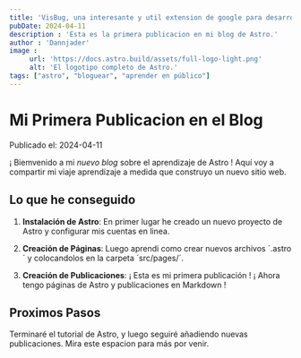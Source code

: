 ```yaml
---
title: 'VisBug, una interesante y util extension de google para desarrolldores web'
pubDate: 2024-04-11
description : 'Esta es la primera publicacion en mi blog de Astro.'
author : 'Dannjader'
image :
     url: 'https://docs.astro.build/assets/full-logo-light.png'
     alt: 'El logotipo completo de Astro.'
tags: ["astro", "bloguear", "aprender en público"]
---
```

# Mi Primera Publicacion en el Blog

Publicado el: 2024-04-11


¡ Biemvenido a mi _nuevo blog_ sobre el aprendizaje de Astro ! Aquí voy a compartir mi viaje aprendizaje a medida que construyo un nuevo sitio web.

## Lo que he conseguido

1. **Instalación de Astro**: En primer lugar he creado un nuevo proyecto de Astro y configurar mis cuentas en linea.

2. **Creación de Páginas**: Luego aprendi como crear nuevos archivos ´.astro´ y colocandolos en la carpeta ´src/pages/´.

3. **Creación de Publicaciones**: ¡ Esta es mi primera publicación ! ¡ Ahora tengo páginas de Astro y publicaciones en Markdown !

## Proximos Pasos

Terminaré el tutorial de Astro, y luego seguiré añadiendo nuevas publicaciones. Mira este espacion para más por venir.